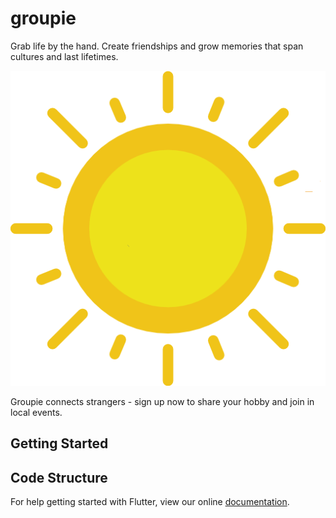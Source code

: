 # groupie

Grab life by the hand. Create friendships and grow memories that span cultures and last lifetimes.

![](assests/sun.png)

Groupie connects strangers - sign up now to share your hobby and join in local events.

## Getting Started

## Code Structure

For help getting started with Flutter, view our online
[documentation](https://flutter.io/).
